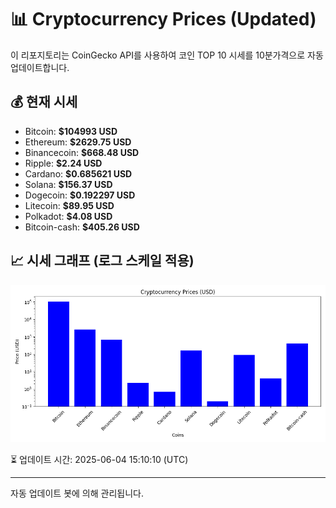 
# 📊 Cryptocurrency Prices (Updated)

이 리포지토리는 CoinGecko API를 사용하여 코인 TOP 10 시세를 10분가격으로 자동 업데이트합니다.

## 💰 현재 시세
- Bitcoin: **$104993 USD**
- Ethereum: **$2629.75 USD**
- Binancecoin: **$668.48 USD**
- Ripple: **$2.24 USD**
- Cardano: **$0.685621 USD**
- Solana: **$156.37 USD**
- Dogecoin: **$0.192297 USD**
- Litecoin: **$89.95 USD**
- Polkadot: **$4.08 USD**
- Bitcoin-cash: **$405.26 USD**

## 📈 시세 그래프 (로그 스케일 적용)
![Crypto Prices](crypto_prices.png)

⏳ 업데이트 시간: 2025-06-04 15:10:10 (UTC)

---
자동 업데이트 봇에 의해 관리됩니다.
